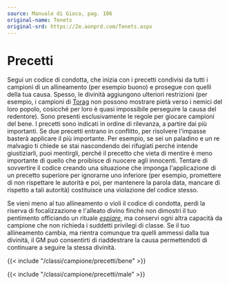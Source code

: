 ```yaml
---
source: Manuale di Gioco, pag. 106
original-name: Tenets
original-srd: https://2e.aonprd.com/Tenets.aspx
---
```


# Precetti

Segui un codice di condotta, che inizia con i precetti condivisi da tutti i
campioni di un allineamento (per esempio buono) e prosegue con quelli della tua
causa. Spesso, le divinità aggiungono ulteriori restrizioni (per esempio, i
campioni di [Torag](/divinita/torag) non possono mostrare pietà verso i nemici
del loro popolo, cosicché per loro è quasi impossibile perseguire la causa del
redentore). Sono presenti esclusivamente le regole per giocare campioni del
bene. I precetti sono indicati in ordine di rilevanza, a partire dai più
importanti. Se due precetti entrano in conflitto, per risolvere l'impasse
basterà applicare il più importante. Per esempio, se sei un paladino e un re
malvagio ti chiede se stai nascondendo dei rifugiati perché intende
giustiziarli, puoi mentirgli, perché il precetto che vieta di mentire è meno
importante di quello che proibisce di nuocere agli innocenti. Tentare di
sovvertire il codice creando una situazione che imponga l'applicazione di un
precetto superiore per ignorarne uno inferiore (per esempio, promettere di non
rispettare le autorità e poi, per mantenere la parola data, mancare di rispetto
a tali autorità) costituisce una violazione del codice stesso.

Se vieni meno al tuo allineamento o violi il codice di condotta, perdi la
riserva di focalizzazione e l'alleato divino finché non dimostri il tuo
pentimento officiando un rituale _[espiare](/rituali/espiare)_, ma conservi ogni
altra capacità da campione che non richieda i suddetti privilegi di classe. Se
il tuo allineamento cambia, ma rientra comunque tra quelli ammessi dalla tua
divinità, il GM può consentirti di riaddestrare la causa permettendoti di
continuare a seguire la stessa divinità.

{{< include "/classi/campione/precetti/bene" >}}

{{< include "/classi/campione/precetti/male" >}}
